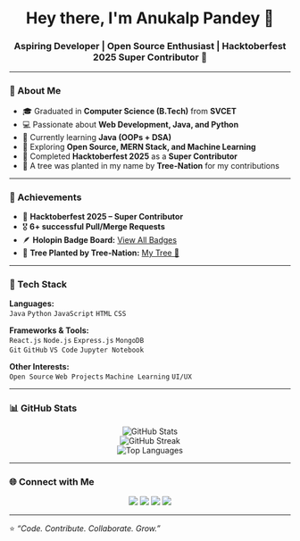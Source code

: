 <h1 align="center">Hey there, I'm Anukalp Pandey 👋</h1>
<h3 align="center">Aspiring Developer | Open Source Enthusiast | Hacktoberfest 2025 Super Contributor 🌿</h3>

---

### 🌟 About Me
- 🎓 Graduated in **Computer Science (B.Tech)** from **SVCET**  
- 💻 Passionate about **Web Development, Java, and Python**  
- 🧠 Currently learning **Java (OOPs + DSA)**  
- 🚀 Exploring **Open Source, MERN Stack, and Machine Learning**  
- 🌱 Completed **Hacktoberfest 2025** as a **Super Contributor**  
- 🌳 A tree was planted in my name by **Tree-Nation** for my contributions  

---

### 🏅 Achievements
- 🥇 **Hacktoberfest 2025 – Super Contributor**
- 🎖️ **6+ successful Pull/Merge Requests**
- 🪶 **Holopin Badge Board:** [View All Badges](https://holopin.io/@anukalp)
- 🌿 **Tree Planted by Tree-Nation:** [My Tree 🌳](https://tree-nation.com/forest/anukalp-pandey)

---

### 🧰 Tech Stack
**Languages:**  
`Java` `Python` `JavaScript` `HTML` `CSS`

**Frameworks & Tools:**  
`React.js` `Node.js` `Express.js` `MongoDB`  
`Git` `GitHub` `VS Code` `Jupyter Notebook`

**Other Interests:**  
`Open Source` `Web Projects` `Machine Learning` `UI/UX`

---

### 📊 GitHub Stats
<p align="center">
  <img src="https://github-readme-stats.vercel.app/api?username=anukalp-pandey&show_icons=true&theme=tokyonight" alt="GitHub Stats" />
  <br/>
  <img src="https://github-readme-streak-stats.herokuapp.com/?user=anukalp-pandey&theme=tokyonight" alt="GitHub Streak" />
  <br/>
  <img src="https://github-readme-stats.vercel.app/api/top-langs/?username=anukalp-pandey&layout=compact&theme=tokyonight" alt="Top Languages" />
</p>

---

### 🌐 Connect with Me
<p align="center">
  <a href="https://www.linkedin.com/in/anukalp-pandey" target="_blank"><img src="https://img.shields.io/badge/LinkedIn-0077B5?style=for-the-badge&logo=linkedin&logoColor=white"/></a>
  <a href="mailto:anukalppandey@example.com"><img src="https://img.shields.io/badge/Gmail-D14836?style=for-the-badge&logo=gmail&logoColor=white"/></a>
  <a href="https://holopin.io/@anukalp"><img src="https://img.shields.io/badge/Holopin-Badges-6f42c1?style=for-the-badge&logo=holopin&logoColor=white"/></a>
  <a href="https://tree-nation.com/forest/anukalp-pandey"><img src="https://img.shields.io/badge/Tree%20Nation-🌳-green?style=for-the-badge"/></a>
</p>

---

⭐️ *“Code. Contribute. Collaborate. Grow.”*  
